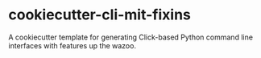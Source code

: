 # cookiecutter-cli-mit-fixins
A cookiecutter template for generating Click-based Python command line interfaces with features up the wazoo.
